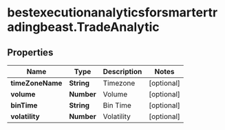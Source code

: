 # bestexecutionanalyticsforsmartertradingbeast.TradeAnalytic

## Properties

Name | Type | Description | Notes
------------ | ------------- | ------------- | -------------
**timeZoneName** | **String** | Timezone | [optional] 
**volume** | **Number** | Volume | [optional] 
**binTime** | **String** | Bin Time | [optional] 
**volatility** | **Number** | Volatility | [optional] 


